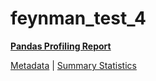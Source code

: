 # feynman_test_4

[**Pandas Profiling Report**](https://epistasislab.github.io/pmlb/profile/feynman_test_4.html)

[Metadata](metadata.yaml) | [Summary Statistics](summary_stats.tsv)

